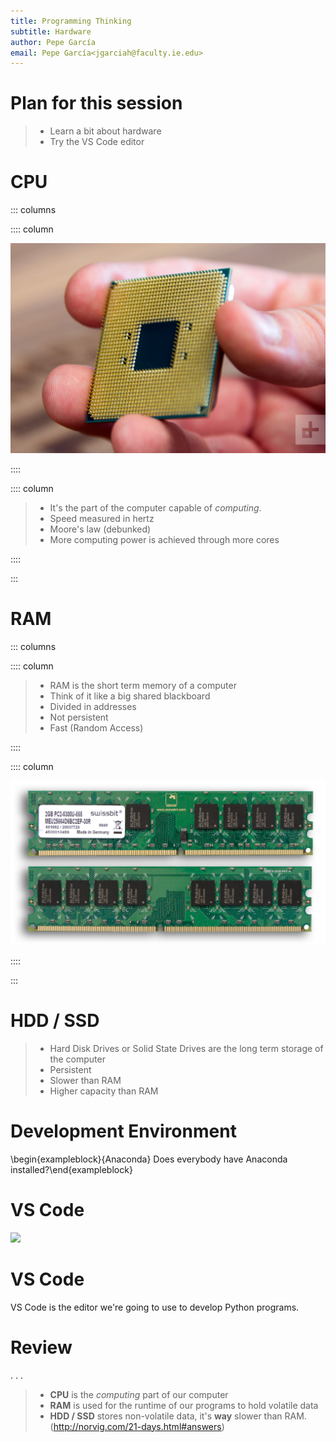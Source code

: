 ```yaml
---
title: Programming Thinking
subtitle: Hardware
author: Pepe García
email: Pepe García<jgarciah@faculty.ie.edu>
---
```


# Plan for this session

>- Learn a bit about hardware
>- Try the VS Code editor

# CPU

::: columns

:::: column

![](./img/cpu.jpg)

::::

:::: column

>- It's the part of the computer capable of _computing_.
>- Speed measured in hertz
>- Moore's law (debunked)
>- More computing power is achieved through more cores

::::

:::

# RAM

::: columns

:::: column

>- RAM is the short term memory of a computer
>- Think of it like a big shared blackboard
>- Divided in addresses
>- Not persistent
>- Fast (Random Access)

::::

:::: column

![](./img/ram.jpg)

::::

:::

# HDD / SSD

>- Hard Disk Drives or Solid State Drives are the long term storage of the computer
>- Persistent
>- Slower than RAM
>- Higher capacity than RAM


# Development Environment

\begin{exampleblock}{Anaconda} Does everybody have Anaconda installed?\end{exampleblock}

# VS Code

![](./img/spyder.png)

# VS Code

VS Code is the editor we're going to use to develop Python programs.

# Review

. . .

>- **CPU** is the _computing_ part of our computer
>- **RAM** is used for the runtime of our programs to hold volatile data
>- **HDD / SSD** stores non-volatile data, it's **way** slower than RAM. (http://norvig.com/21-days.html#answers)
